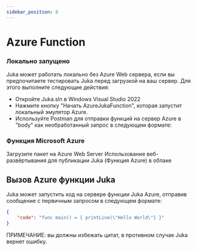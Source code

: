 ```yaml
---
sidebar_position: 8
---
```


# Azure Function

### Локально запущено
Juka может работать локально без Azure Web сервера, если вы предпочитаете тестировать Juka перед загрузкой на ваш сервер. Для этого выполните следующие действия:
- Откройте Juka.sln в Windows Visual Studio 2022
- Нажмите кнопку "Начать AzureJukaFunction", которая запустит локальный эмулятор Azure.
- Используйте Postman для отправки функций на сервер Azure в "body" как необработанный запрос в следующем формате:


### Функция Microsoft Azure
Загрузите пакет на Azure Web Server Использование веб-развёртывания для публикации Juka (Функция Azure) в облаке

## Вызов Azure функции Juka

Juka может запустить код на сервере функции Juka Azure, отправив сообщение с первичным запросом в следующем формате:

```json
{
    "code": "func main() = { printLine(\"Hello World\"} }"
}
```

ПРИМЕЧАНИЕ: вы должны избежать цитат, в противном случае Juka вернет ошибку.